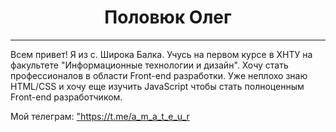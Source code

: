 <html>
  <head>
    <head>
      <body>
        <center>
          <h1> Половюк Олег </h1> 
        </center>
        <hr />
        Всем привет! Я из с. Широка Балка. Учусь на первом курсе в ХНТУ на факультете "Информационные технологии и дизайн". Хочу стать профессионалов в области Front-end разработки. Уже неплохо знаю HTML/CSS и хочу еще изучить JavaScript чтобы стать полноценным Front-end разработчиком. 
        <br/>
        <p> Мой телеграм: <a href="https://t.me/a_m_a_t_e_u_r">"https://t.me/a_m_a_t_e_u_r</a></p>
      </body>
